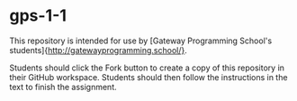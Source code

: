 # gps-1-1

This repository is intended for use by [Gateway Programming School's students]{http://gatewayprogramming.school/}.

Students should click the Fork button to create a copy of this repository in their GitHub workspace.  Students should then follow the instructions in the text to finish the assignment.
